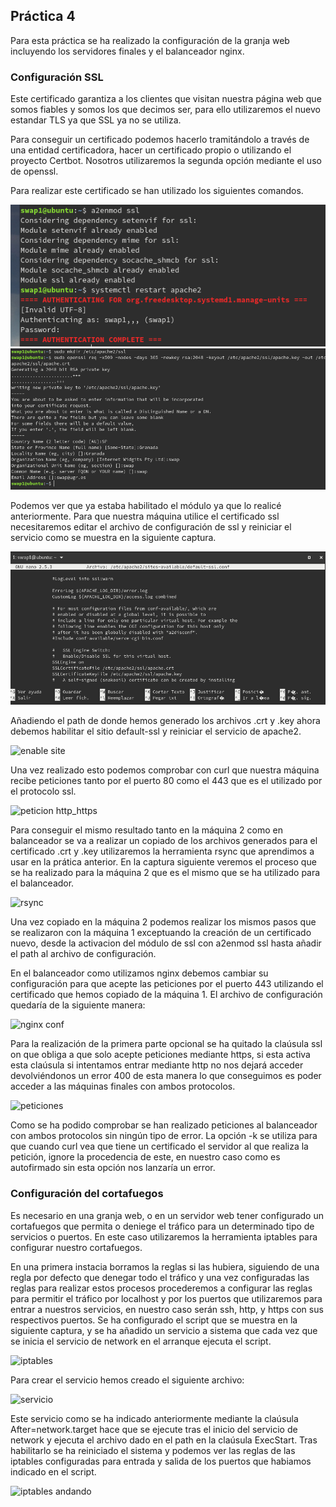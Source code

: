 ## Práctica 4

Para esta práctica se ha realizado la configuración de la granja web incluyendo los servidores finales y el balanceador nginx. 

### Configuración SSL

Este certificado garantiza a los clientes que visitan nuestra página web que somos fiables y somos los que decimos ser, para ello utilizaremos el nuevo estandar TLS ya que SSL ya no se utiliza.

Para conseguir un certificado podemos hacerlo tramitándolo a través de una entidad certificadora, hacer un certificado propio o utilizando el proyecto Certbot. Nosotros utilizaremos la segunda opción mediante el uso de openssl.

Para realizar este certificado se han utilizado los siguientes comandos.

![a2enmod ssl](Img/a2enmod.png "a2enmod ssl")
![certificado](Img/generacion_certificado.png "generacion de certificado")

Podemos ver que ya estaba habilitado el módulo ya que lo realicé anteriormente. Para que nuestra máquina utilice el certificado ssl necesitaremos editar el archivo de configuración de ssl y reiniciar el servicio como se muestra en la siguiente captura.

![config ssl](Img/config_ssl.png "config ssl")

Añadiendo el path de donde hemos generado los archivos .crt y .key ahora debemos habilitar el sitio default-ssl y reiniciar el servicio de apache2.

![enable site](/Img/enable_site_reload.png "enable site")

Una vez realizado esto podemos comprobar con curl que nuestra máquina recibe peticiones tanto por el puerto 80 como el 443 que es el utilizado por el protocolo ssl.

![peticion http_https](/Img/http_https.png "http https")

Para conseguir el mismo resultado tanto en la máquina 2 como en balanceador se va a realizar un copiado de los archivos generados para el certificado .crt y .key utilizaremos la herramienta rsync que aprendimos a usar en la prática anterior. En la captura siguiente veremos el proceso que se ha realizado para la máquina 2 que es el mismo que se ha utilizado para el balanceador.

![rsync](/Img/rsync.png "rsync")


Una vez copiado en la máquina 2 podemos realizar los mismos pasos que se realizaron con la máquina 1 exceptuando la creación de un certificado nuevo, desde la activacion del módulo de ssl con a2enmod ssl hasta añadir el path al archivo de configuración. 

En el balanceador como utilizamos nginx debemos cambiar su configuración para que acepte las peticiones por el puerto 443 utilizando el certificado que hemos copiado de la máquina 1. El archivo de configuración quedaría de la siguiente manera:

![nginx conf](/Img/nginx_conf.png "nginx conf")

Para la realización de la primera parte opcional se ha quitado la claúsula ssl on que obliga a que solo acepte peticiones mediante https, si esta activa esta claúsula si intentamos entrar mediante http no nos dejará acceder devolviéndonos un error 400 de esta manera lo que conseguimos es poder acceder a las máquinas finales con ambos protocolos.

![peticiones](/Img/peticiones_http_https.png "peticiones")

Como se ha podido comprobar se han realizado peticiones al balanceador con ambos protocolos sin ningún tipo de error. La opción -k se utiliza para que cuando curl vea que tiene un certificado el servidor al que realiza la petición, ignore la procedencia de este, en nuestro caso como es autofirmado sin esta opción nos lanzaría un error.

### Configuración del cortafuegos

Es necesario en una granja web, o en un servidor web tener configurado un cortafuegos que permita o deniege el tráfico para un determinado tipo de servicios o puertos. En este caso utilizaremos la herramienta iptables para configurar nuestro cortafuegos.

En una primera instacia borramos la reglas si las hubiera, siguiendo de una regla por defecto que denegar todo el tráfico y una vez configuradas las reglas para realizar estos procesos procederemos a configurar las reglas para permitir el tráfico por localhost y por los puertos que utilizaremos para entrar a nuestros servicios, en nuestro caso serán ssh, http, y https con sus respectivos puertos. Se ha configurado el script que se muestra en la siguiente captura, y se ha añadido un servicio a sistema que cada vez que se inicia el servicio de network en el arranque ejecuta el script.

![iptables](/Img/iptables.png "iptables")

Para crear el servicio hemos creado el siguiente archivo:

![servicio](/Img/servicio.png "servicio")

Este servicio como se ha indicado anteriormente mediante la claúsula After=network.target hace que se ejecute tras el inicio del servicio de network y ejecuta el archivo dado en el path en la claúsula ExecStart. Tras habilitarlo se ha reiniciado el sistema y podemos ver las reglas de las iptables configuradas para entrada y salida de los puertos que habiamos indicado en el script.

![iptables andando](/Img/reglas.png "reglas") 





